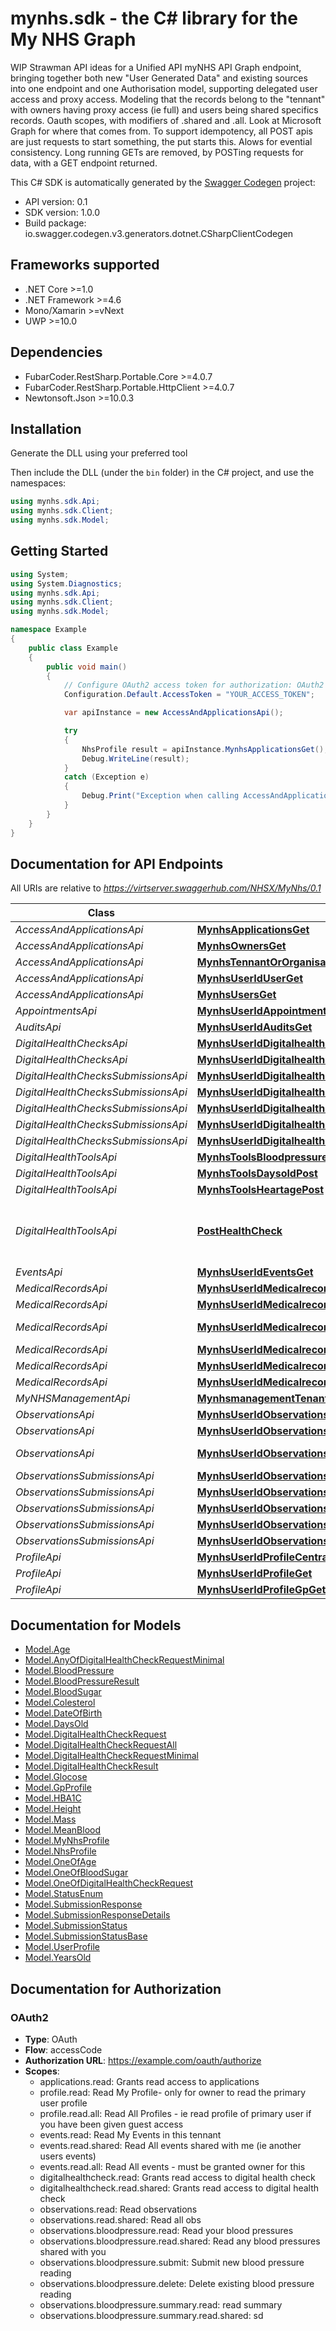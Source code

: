 # mynhs.sdk - the C# library for the My NHS Graph

WIP Strawman API ideas for a Unified API myNHS API Graph endpoint, bringing together both new \"User Generated Data\" and existing sources into one endpoint and one Authorisation model, supporting delegated user access and proxy access. Modeling that the records belong to the \"tennant\" with owners having proxy access (ie full) and users being shared specifics records. Oauth scopes, with modifiers of .shared and .all. Look at Microsoft Graph for where that comes from. To support idempotency, all POST apis are just requests to start something, the put starts this. Alows for evential consistency. Long running GETs are removed, by POSTing requests for data, with a GET endpoint returned.

This C# SDK is automatically generated by the [Swagger Codegen](https://github.com/swagger-api/swagger-codegen) project:

- API version: 0.1
- SDK version: 1.0.0
- Build package: io.swagger.codegen.v3.generators.dotnet.CSharpClientCodegen

<a name="frameworks-supported"></a>
## Frameworks supported
- .NET Core >=1.0
- .NET Framework >=4.6
- Mono/Xamarin >=vNext
- UWP >=10.0

<a name="dependencies"></a>
## Dependencies
- FubarCoder.RestSharp.Portable.Core >=4.0.7
- FubarCoder.RestSharp.Portable.HttpClient >=4.0.7
- Newtonsoft.Json >=10.0.3

<a name="installation"></a>
## Installation
Generate the DLL using your preferred tool

Then include the DLL (under the `bin` folder) in the C# project, and use the namespaces:
```csharp
using mynhs.sdk.Api;
using mynhs.sdk.Client;
using mynhs.sdk.Model;
```
<a name="getting-started"></a>
## Getting Started

```csharp
using System;
using System.Diagnostics;
using mynhs.sdk.Api;
using mynhs.sdk.Client;
using mynhs.sdk.Model;

namespace Example
{
    public class Example
    {
        public void main()
        {
            // Configure OAuth2 access token for authorization: OAuth2
            Configuration.Default.AccessToken = "YOUR_ACCESS_TOKEN";

            var apiInstance = new AccessAndApplicationsApi();

            try
            {
                NhsProfile result = apiInstance.MynhsApplicationsGet();
                Debug.WriteLine(result);
            }
            catch (Exception e)
            {
                Debug.Print("Exception when calling AccessAndApplicationsApi.MynhsApplicationsGet: " + e.Message );
            }
        }
    }
}
```

<a name="documentation-for-api-endpoints"></a>
## Documentation for API Endpoints

All URIs are relative to *https://virtserver.swaggerhub.com/NHSX/MyNhs/0.1*

Class | Method | HTTP request | Description
------------ | ------------- | ------------- | -------------
*AccessAndApplicationsApi* | [**MynhsApplicationsGet**](docs/AccessAndApplicationsApi.md#mynhsapplicationsget) | **GET** /mynhs/applications | 
*AccessAndApplicationsApi* | [**MynhsOwnersGet**](docs/AccessAndApplicationsApi.md#mynhsownersget) | **GET** /mynhs/owners | 
*AccessAndApplicationsApi* | [**MynhsTennantOrOrganisationOrTheNameForWhatRecordsAreLinkedToGet**](docs/AccessAndApplicationsApi.md#mynhstennantororganisationorthenameforwhatrecordsarelinkedtoget) | **GET** /mynhs/tennantOrOrganisationOrTheNameForWhatRecordsAreLinkedTo | 
*AccessAndApplicationsApi* | [**MynhsUserIdUserGet**](docs/AccessAndApplicationsApi.md#mynhsuseriduserget) | **GET** /mynhs/{userId}/user | 
*AccessAndApplicationsApi* | [**MynhsUsersGet**](docs/AccessAndApplicationsApi.md#mynhsusersget) | **GET** /mynhs/users | 
*AppointmentsApi* | [**MynhsUserIdAppointmentsGet**](docs/AppointmentsApi.md#mynhsuseridappointmentsget) | **GET** /mynhs/{userId}/appointments | 
*AuditsApi* | [**MynhsUserIdAuditsGet**](docs/AuditsApi.md#mynhsuseridauditsget) | **GET** /mynhs/{userId}/audits | 
*DigitalHealthChecksApi* | [**MynhsUserIdDigitalhealthchecksHealthCheckIdGet**](docs/DigitalHealthChecksApi.md#mynhsuseriddigitalhealthcheckshealthcheckidget) | **GET** /mynhs/{userId}/digitalhealthchecks/{healthCheckId} | 
*DigitalHealthChecksApi* | [**MynhsUserIdDigitalhealthchecksHealthCheckIdHealthCheckTypeGet**](docs/DigitalHealthChecksApi.md#mynhsuseriddigitalhealthcheckshealthcheckidhealthchecktypeget) | **GET** /mynhs/{userId}/digitalhealthchecks/{healthCheckId}/{healthCheckType} | 
*DigitalHealthChecksSubmissionsApi* | [**MynhsUserIdDigitalhealthchecksGet**](docs/DigitalHealthChecksSubmissionsApi.md#mynhsuseriddigitalhealthchecksget) | **GET** /mynhs/{userId}/digitalhealthchecks | 
*DigitalHealthChecksSubmissionsApi* | [**MynhsUserIdDigitalhealthchecksSubmissionsPost**](docs/DigitalHealthChecksSubmissionsApi.md#mynhsuseriddigitalhealthcheckssubmissionspost) | **POST** /mynhs/{userId}/digitalhealthchecks/submissions | 
*DigitalHealthChecksSubmissionsApi* | [**MynhsUserIdDigitalhealthchecksSubmissionsSubmissionIdGet**](docs/DigitalHealthChecksSubmissionsApi.md#mynhsuseriddigitalhealthcheckssubmissionssubmissionidget) | **GET** /mynhs/{userId}/digitalhealthchecks/submissions/{submissionId} | 
*DigitalHealthChecksSubmissionsApi* | [**MynhsUserIdDigitalhealthchecksSubmissionsSubmissionIdPut**](docs/DigitalHealthChecksSubmissionsApi.md#mynhsuseriddigitalhealthcheckssubmissionssubmissionidput) | **PUT** /mynhs/{userId}/digitalhealthchecks/submissions/{submissionId} | 
*DigitalHealthChecksSubmissionsApi* | [**MynhsUserIdDigitalhealthchecksSubmissionsSubmissionIdSubmitPut**](docs/DigitalHealthChecksSubmissionsApi.md#mynhsuseriddigitalhealthcheckssubmissionssubmissionidsubmitput) | **PUT** /mynhs/{userId}/digitalhealthchecks/submissions/{submissionId}/submit | 
*DigitalHealthToolsApi* | [**MynhsToolsBloodpressurePost**](docs/DigitalHealthToolsApi.md#mynhstoolsbloodpressurepost) | **POST** /mynhs/tools/bloodpressure | 
*DigitalHealthToolsApi* | [**MynhsToolsDaysoldPost**](docs/DigitalHealthToolsApi.md#mynhstoolsdaysoldpost) | **POST** /mynhs/tools/daysold | 
*DigitalHealthToolsApi* | [**MynhsToolsHeartagePost**](docs/DigitalHealthToolsApi.md#mynhstoolsheartagepost) | **POST** /mynhs/tools/heartage | 
*DigitalHealthToolsApi* | [**PostHealthCheck**](docs/DigitalHealthToolsApi.md#posthealthcheck) | **POST** /mynhs/tools/healthcheck | Run a health check on provided data
*EventsApi* | [**MynhsUserIdEventsGet**](docs/EventsApi.md#mynhsuserideventsget) | **GET** /mynhs/{userId}/events | 
*MedicalRecordsApi* | [**MynhsUserIdMedicalrecordsDetailedNhsRequestRecordsPost**](docs/MedicalRecordsApi.md#mynhsuseridmedicalrecordsdetailednhsrequestrecordspost) | **POST** /mynhs/{userId}/medicalrecords/detailed/nhs/requestRecords | 
*MedicalRecordsApi* | [**MynhsUserIdMedicalrecordsDetailedNhsRequestRecordsRequestIdGet**](docs/MedicalRecordsApi.md#mynhsuseridmedicalrecordsdetailednhsrequestrecordsrequestidget) | **GET** /mynhs/{userId}/medicalrecords/detailed/nhs/requestRecords/{requestId} | 
*MedicalRecordsApi* | [**MynhsUserIdMedicalrecordsDetailedNhsRequestRecordsRequestIdSubmitPut**](docs/MedicalRecordsApi.md#mynhsuseridmedicalrecordsdetailednhsrequestrecordsrequestidsubmitput) | **PUT** /mynhs/{userId}/medicalrecords/detailed/nhs/requestRecords/{requestId}/submit | 
*MedicalRecordsApi* | [**MynhsUserIdMedicalrecordsDetailedNhsRequestRecordsResultsResultIdGet**](docs/MedicalRecordsApi.md#mynhsuseridmedicalrecordsdetailednhsrequestrecordsresultsresultidget) | **GET** /mynhs/{userId}/medicalrecords/detailed/nhs/requestRecords/results/{resultId} | 
*MedicalRecordsApi* | [**MynhsUserIdMedicalrecordsSummaryNhsGet**](docs/MedicalRecordsApi.md#mynhsuseridmedicalrecordssummarynhsget) | **GET** /mynhs/{userId}/medicalrecords/summary/nhs | 
*MedicalRecordsApi* | [**MynhsUserIdMedicalrecordsSummaryNhsTrustIdGet**](docs/MedicalRecordsApi.md#mynhsuseridmedicalrecordssummarynhstrustidget) | **GET** /mynhs/{userId}/medicalrecords/summary/nhs/{trustId} | 
*MyNHSManagementApi* | [**MynhsmanagementTenantsGet**](docs/MyNHSManagementApi.md#mynhsmanagementtenantsget) | **GET** /mynhsmanagement/tenants | 
*ObservationsApi* | [**MynhsUserIdObservationsObservationTypeGet**](docs/ObservationsApi.md#mynhsuseridobservationsobservationtypeget) | **GET** /mynhs/{userId}/observations/{observationType} | 
*ObservationsApi* | [**MynhsUserIdObservationsSummariesGet**](docs/ObservationsApi.md#mynhsuseridobservationssummariesget) | **GET** /mynhs/{userId}/observations/summaries | 
*ObservationsApi* | [**MynhsUserIdObservationsSummariesObservationTypeQueryTypePastDaysGet**](docs/ObservationsApi.md#mynhsuseridobservationssummariesobservationtypequerytypepastdaysget) | **GET** /mynhs/{userId}/observations/summaries/{observationType}/{queryType}/{pastDays} | 
*ObservationsSubmissionsApi* | [**MynhsUserIdObservationsSubmissionsGet**](docs/ObservationsSubmissionsApi.md#mynhsuseridobservationssubmissionsget) | **GET** /mynhs/{userId}/observations/submissions | 
*ObservationsSubmissionsApi* | [**MynhsUserIdObservationsSubmissionsPost**](docs/ObservationsSubmissionsApi.md#mynhsuseridobservationssubmissionspost) | **POST** /mynhs/{userId}/observations/submissions | 
*ObservationsSubmissionsApi* | [**MynhsUserIdObservationsSubmissionsSubmissionIdGet**](docs/ObservationsSubmissionsApi.md#mynhsuseridobservationssubmissionssubmissionidget) | **GET** /mynhs/{userId}/observations/submissions/{submissionId} | 
*ObservationsSubmissionsApi* | [**MynhsUserIdObservationsSubmissionsSubmissionIdPut**](docs/ObservationsSubmissionsApi.md#mynhsuseridobservationssubmissionssubmissionidput) | **PUT** /mynhs/{userId}/observations/submissions/{submissionId} | 
*ObservationsSubmissionsApi* | [**MynhsUserIdObservationsSubmissionsSubmissionIdSubmitPut**](docs/ObservationsSubmissionsApi.md#mynhsuseridobservationssubmissionssubmissionidsubmitput) | **PUT** /mynhs/{userId}/observations/submissions/{submissionId}/submit | 
*ProfileApi* | [**MynhsUserIdProfileCentralnhsGet**](docs/ProfileApi.md#mynhsuseridprofilecentralnhsget) | **GET** /mynhs/{userId}/profile/centralnhs | 
*ProfileApi* | [**MynhsUserIdProfileGet**](docs/ProfileApi.md#mynhsuseridprofileget) | **GET** /mynhs/{userId}/profile | 
*ProfileApi* | [**MynhsUserIdProfileGpGet**](docs/ProfileApi.md#mynhsuseridprofilegpget) | **GET** /mynhs/{userId}/profile/gp | 

<a name="documentation-for-models"></a>
## Documentation for Models

 - [Model.Age](docs/Age.md)
 - [Model.AnyOfDigitalHealthCheckRequestMinimal](docs/AnyOfDigitalHealthCheckRequestMinimal.md)
 - [Model.BloodPressure](docs/BloodPressure.md)
 - [Model.BloodPressureResult](docs/BloodPressureResult.md)
 - [Model.BloodSugar](docs/BloodSugar.md)
 - [Model.Colesterol](docs/Colesterol.md)
 - [Model.DateOfBirth](docs/DateOfBirth.md)
 - [Model.DaysOld](docs/DaysOld.md)
 - [Model.DigitalHealthCheckRequest](docs/DigitalHealthCheckRequest.md)
 - [Model.DigitalHealthCheckRequestAll](docs/DigitalHealthCheckRequestAll.md)
 - [Model.DigitalHealthCheckRequestMinimal](docs/DigitalHealthCheckRequestMinimal.md)
 - [Model.DigitalHealthCheckResult](docs/DigitalHealthCheckResult.md)
 - [Model.Glocose](docs/Glocose.md)
 - [Model.GpProfile](docs/GpProfile.md)
 - [Model.HBA1C](docs/HBA1C.md)
 - [Model.Height](docs/Height.md)
 - [Model.Mass](docs/Mass.md)
 - [Model.MeanBlood](docs/MeanBlood.md)
 - [Model.MyNhsProfile](docs/MyNhsProfile.md)
 - [Model.NhsProfile](docs/NhsProfile.md)
 - [Model.OneOfAge](docs/OneOfAge.md)
 - [Model.OneOfBloodSugar](docs/OneOfBloodSugar.md)
 - [Model.OneOfDigitalHealthCheckRequest](docs/OneOfDigitalHealthCheckRequest.md)
 - [Model.StatusEnum](docs/StatusEnum.md)
 - [Model.SubmissionResponse](docs/SubmissionResponse.md)
 - [Model.SubmissionResponseDetails](docs/SubmissionResponseDetails.md)
 - [Model.SubmissionStatus](docs/SubmissionStatus.md)
 - [Model.SubmissionStatusBase](docs/SubmissionStatusBase.md)
 - [Model.UserProfile](docs/UserProfile.md)
 - [Model.YearsOld](docs/YearsOld.md)

<a name="documentation-for-authorization"></a>
## Documentation for Authorization

<a name="OAuth2"></a>
### OAuth2

- **Type**: OAuth
- **Flow**: accessCode
- **Authorization URL**: https://example.com/oauth/authorize
- **Scopes**: 
  - applications.read: Grants read access to applications
  - profile.read: Read My Profile- only for owner to read the primary user profile
  - profile.read.all: Read All Profiles - ie read profile of primary user if you have been given guest access
  - events.read: Read My Events in this tennant
  - events.read.shared: Read All events shared with me (ie another users events)
  - events.read.all: Read All events - must be granted owner for this
  - digitalhealthcheck.read: Grants read access to digital health check
  - digitalhealthcheck.read.shared: Grants read access to digital health check
  - observations.read: Read observations
  - observations.read.shared: Read all obs
  - observations.bloodpressure.read: Read your blood pressures
  - observations.bloodpressure.read.shared: Read any blood pressures shared with you
  - observations.bloodpressure.submit: Submit new blood pressure reading
  - observations.bloodpressure.delete: Delete existing blood pressure reading
  - observations.bloodpressure.summary.read: read summary
  - observations.bloodpressure.summary.read.shared: sd

